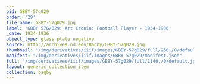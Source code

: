 ```yaml
---
pid: GBBY-57g029
order: '29'
file_name: GBBY-57g029.jpg
label: 'GBBY 57G/029: Art Cronin: Football Player - 1934-1936'
_date: 1934-1936
object_type: glass plate negative
source: http://archives.nd.edu/Bagby/GBBY-57g029.jpg
thumbnail: "/img/derivatives/iiif/images/GBBY-57g029/full/250,/0/default.jpg"
manifest: "/img/derivatives/iiif/images/GBBY-57g029/manifest.json"
full: "/img/derivatives/iiif/images/GBBY-57g029/full/1140,/0/default.jpg"
layout: generic_collection_item
collection: bagby
---
```

